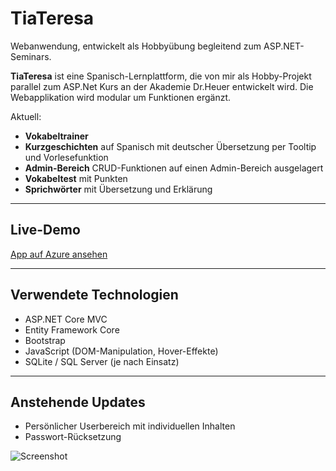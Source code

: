 # TiaTeresa

Webanwendung, entwickelt als Hobbyübung begleitend zum ASP.NET-Seminars.

**TiaTeresa** ist eine Spanisch-Lernplattform, die von mir als Hobby-Projekt parallel zum ASP.Net Kurs an der Akademie Dr.Heuer entwickelt wird. Die Webapplikation wird modular um Funktionen ergänzt. 

Aktuell:
-  **Vokabeltrainer** 
-  **Kurzgeschichten** auf Spanisch mit deutscher Übersetzung per Tooltip und Vorlesefunktion
-  **Admin-Bereich** CRUD-Funktionen auf einen Admin-Bereich ausgelagert
-  **Vokabeltest** mit Punkten
-  **Sprichwörter** mit Übersetzung und Erklärung


---
## Live-Demo  
[App auf Azure ansehen](https://tiateresa.sebastianjegorow.de)

---

## Verwendete Technologien

- ASP.NET Core MVC
- Entity Framework Core
- Bootstrap
- JavaScript (DOM-Manipulation, Hover-Effekte)
- SQLite / SQL Server (je nach Einsatz)

---

## Anstehende Updates

- Persönlicher Userbereich mit individuellen Inhalten
- Passwort-Rücksetzung

![Screenshot](tiascreenshot.jpg)
